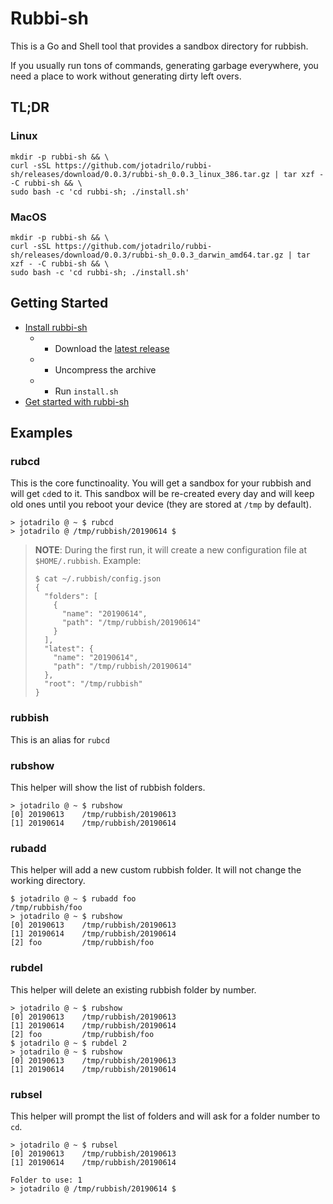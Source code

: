 # Rubbi-sh

This is a Go and Shell tool that provides a sandbox directory for rubbish.

If you usually run tons of commands, generating garbage everywhere, you need a place to work without generating dirty left overs.

## TL;DR

### Linux

```
mkdir -p rubbi-sh && \
curl -sSL https://github.com/jotadrilo/rubbi-sh/releases/download/0.0.3/rubbi-sh_0.0.3_linux_386.tar.gz | tar xzf - -C rubbi-sh && \
sudo bash -c 'cd rubbi-sh; ./install.sh'
```

### MacOS

```
mkdir -p rubbi-sh && \
curl -sSL https://github.com/jotadrilo/rubbi-sh/releases/download/0.0.3/rubbi-sh_0.0.3_darwin_amd64.tar.gz | tar xzf - -C rubbi-sh && \
sudo bash -c 'cd rubbi-sh; ./install.sh'
```

## Getting Started

  * [Install rubbi-sh](install.sh)
    * - Download the [latest release](https://github.com/jotadrilo/rubbi-sh/releases)
    * - Uncompress the archive
    * - Run `install.sh`
  * [Get started with rubbi-sh](#examples)

## Examples

### rubcd

This is the core functinoality. You will get a sandbox for your rubbish and will get `cd`ed to it. This sandbox will be re-created every day and will keep old ones until you reboot your device (they are stored at `/tmp` by default).

```
> jotadrilo @ ~ $ rubcd
> jotadrilo @ /tmp/rubbish/20190614 $
```

> **NOTE**: During the first run, it will create a new configuration file at `$HOME/.rubbish`. Example:
> ```
> $ cat ~/.rubbish/config.json
> {
>   "folders": [
>     {
>       "name": "20190614",
>       "path": "/tmp/rubbish/20190614"
>     }
>   ],
>   "latest": {
>     "name": "20190614",
>     "path": "/tmp/rubbish/20190614"
>   },
>   "root": "/tmp/rubbish"
> }
> ```

### rubbish

This is an alias for `rubcd`

### rubshow

This helper will show the list of rubbish folders.

```
> jotadrilo @ ~ $ rubshow
[0] 20190613	/tmp/rubbish/20190613
[1] 20190614	/tmp/rubbish/20190614
```

### rubadd

This helper will add a new custom rubbish folder. It will not change the working directory.

```
$ jotadrilo @ ~ $ rubadd foo
/tmp/rubbish/foo
> jotadrilo @ ~ $ rubshow
[0] 20190613	/tmp/rubbish/20190613
[1] 20190614	/tmp/rubbish/20190614
[2] foo     	/tmp/rubbish/foo
```

### rubdel

This helper will delete an existing rubbish folder by number.

```
> jotadrilo @ ~ $ rubshow
[0] 20190613	/tmp/rubbish/20190613
[1] 20190614	/tmp/rubbish/20190614
[2] foo     	/tmp/rubbish/foo
$ jotadrilo @ ~ $ rubdel 2
> jotadrilo @ ~ $ rubshow
[0] 20190613	/tmp/rubbish/20190613
[1] 20190614	/tmp/rubbish/20190614
```

### rubsel

This helper will prompt the list of folders and will ask for a folder number to `cd`.

```
> jotadrilo @ ~ $ rubsel
[0] 20190613	/tmp/rubbish/20190613
[1] 20190614	/tmp/rubbish/20190614

Folder to use: 1
> jotadrilo @ /tmp/rubbish/20190614 $
```
